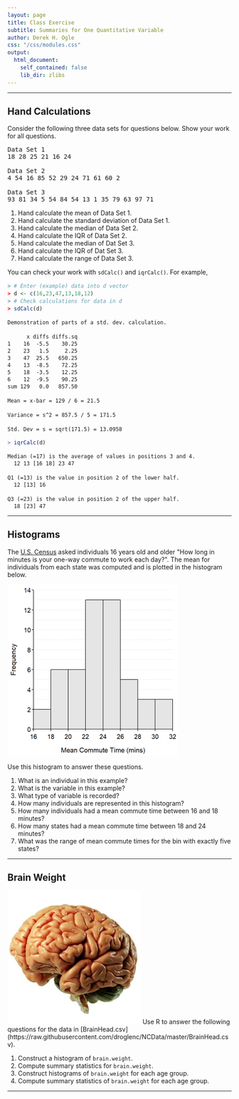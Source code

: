 ```yaml
---
layout: page
title: Class Exercise
subtitle: Summaries for One Quantitative Variable
author: Derek H. Ogle
css: "/css/modules.css"
output:
  html_document:
    self_contained: false
    lib_dir: zlibs
---
```






----

## Hand Calculations

Consider the following three data sets for questions below. Show your work for all questions.

<pre>
Data Set 1
18 28 25 21 16 24

Data Set 2
4 54 16 85 52 29 24 71 61 60 2

Data Set 3
93 81 34 5 54 84 54 13 1 35 79 63 97 71
</pre>

1. Hand calculate the mean of Data Set 1.
1. Hand calculate the standard deviation of Data Set 1.
1. Hand calculate the median of Data Set 2.
1. Hand calculate the IQR of Data Set 2.
1. Hand calculate the median of Dat Set 3.
1. Hand calculate the IQR of Dat Set 3.
1. Hand calculate the range of Data Set 3.

You can check your work with `sdCalc()` and `iqrCalc()`. For example,

```r
> # Enter (example) data into d vector
> d <- c(16,23,47,13,18,12)
> # Check calculations for data in d
> sdCalc(d)
```

```
Demonstration of parts of a std. dev. calculation.

      x diffs diffs.sq
1    16  -5.5    30.25
2    23   1.5     2.25
3    47  25.5   650.25
4    13  -8.5    72.25
5    18  -3.5    12.25
6    12  -9.5    90.25
sum 129   0.0   857.50

Mean = x-bar = 129 / 6 = 21.5 

Variance = s^2 = 857.5 / 5 = 171.5 

Std. Dev = s = sqrt(171.5) = 13.0958
```

```r
> iqrCalc(d)
```

```
Median (=17) is the average of values in positions 3 and 4.
  12 13 [16 18] 23 47

Q1 (=13) is the value in position 2 of the lower half.
  12 [13] 16

Q3 (=23) is the value in position 2 of the upper half.
  18 [23] 47
```

----

## Histograms

The [U.S. Census](http://www.indexmundi.com/facts/united-states/quick-facts/all-states/average-commute-time#map) asked individuals 16 years old and older "How long in minutes is your one-way commute to work each day?".  The mean for individuals from each state was computed and is plotted in the histogram below.

<img src="UEDAQuant1_CE1_files/figure-html/unnamed-chunk-4-1.png" width="384" />

Use this histogram to answer these questions.

1. What is an individual in this example?
1. What is the variable in this example?
1. What type of variable is recorded?
1. How many individuals are represented in this histogram?
1. How many individuals had a mean commute time between 16 and 18 minutes?
1. How many states had a mean commute time between 18 and 24 minutes?
1. What was the range of mean commute times for the bin with exactly five states?

----

## Brain Weight
<img src="zimgs/brain.jpg" alt="Brain" class="img-right">
Use R to answer the following questions for the data in [BrainHead.csv](https://raw.githubusercontent.com/droglenc/NCData/master/BrainHead.csv).

1. Construct a histogram of `brain.weight`.
1. Compute summary statistics for `brain.weight`.
1. Construct histograms of `brain.weight` for each age group.
1. Compute summary statistics of `brain.weight` for each age group.

----

